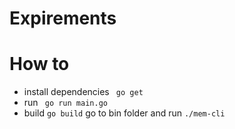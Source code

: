 # Expirements

# How to

- install dependencies ``` go get```
- run ``` go run main.go```
- build ``` go build ``` go to bin folder and run ```./mem-cli```
